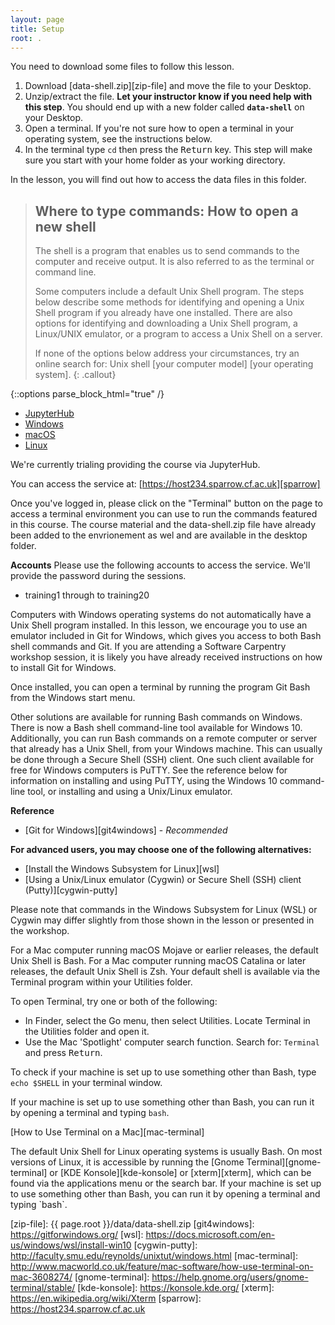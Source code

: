 ```yaml
---
layout: page
title: Setup
root: .
---
```


You need to download some files to follow this lesson.

1. Download [data-shell.zip][zip-file] and move the file to your Desktop.
2. Unzip/extract the file.
   **Let your instructor know if you need help with this step**.
   You should end up with a new folder called **`data-shell`** on your Desktop.
3. Open a terminal.
   If you're not sure how to open a terminal in your operating system, see the instructions below.
4. In the terminal type `cd` then press the <kbd>Return</kbd> key.
   This step will make sure you start with your home folder as your working directory.

In the lesson, you will find out how to access the data files in this folder.

> ## Where to type commands: How to open a new shell
>
> The shell is a program that enables us to send commands to the computer and receive output.
> It is also referred to as the terminal or command line.
>
> Some computers include a default Unix Shell program.
> The steps below describe some methods for identifying and opening
> a Unix Shell program if you already have one installed.
> There are also options for identifying and downloading a Unix Shell program,
> a Linux/UNIX emulator, or a program to access a Unix Shell on a server.
>
> If none of the options below address your circumstances,
> try an online search for: Unix shell [your computer model] [your operating system].
{: .callout}

{::options parse_block_html="true" /}
<div>
<ul class="nav nav-tabs nav-justified" role="tablist">
<li role="presentation" class="active"><a data-os="jupyterhub" href="#jupyterhub" aria-controls="JupyterHub" role="tab" data-toggle="tab">JupyterHub</a></li>
<li role="presentation"><a data-os="windows" href="#windows" aria-controls="Windows" role="tab" data-toggle="tab">Windows</a></li>
<li role="presentation"><a data-os="macos" href="#macos" aria-controls="macOS" role="tab" data-toggle="tab">macOS</a></li>
<li role="presentation"><a data-os="linux" href="#linux" aria-controls="Linux" role="tab" data-toggle="tab">Linux</a></li>
</ul>

<div class="tab-content">
<article role="tabpanel" class="tab-pane active" id="jupyterhub">
We're currently trialing providing the course via JupyterHub.

You can access the service at: [https://host234.sparrow.cf.ac.uk][sparrow]

Once you've logged in, please click on the "Terminal" button on the page to access a terminal environment you can use to run the commands featured in this course. The course material and the data-shell.zip file have already been added to the envrionement as wel and are available in the desktop folder.


**Accounts**
Please use the following accounts to access the service. We'll provide the password during the sessions.

* training1 through to training20
</article>

<article role="tabpanel" class="tab-pane" id="windows">
Computers with Windows operating systems do not automatically have a Unix Shell program
installed.
In this lesson, we encourage you to use an emulator included in Git for Windows,
which gives you access to both Bash shell commands and Git.
If you are attending a Software Carpentry workshop session,
it is likely you have already received instructions on how to install Git for Windows.

Once installed, you can open a terminal by running the program Git Bash from the Windows start
menu.

Other solutions are available for running Bash commands on Windows.
There is now a Bash shell command-line tool available for Windows 10.
Additionally, you can run Bash commands on a remote computer or server that already has
a Unix Shell, from your Windows machine.
This can usually be done through a Secure Shell (SSH) client.
One such client available for free for Windows computers is PuTTY.
See the reference below for information on installing and using PuTTY,
using the Windows 10 command-line tool, or installing and using a Unix/Linux emulator.

**Reference**

* [Git for Windows][git4windows] - *Recommended*

**For advanced users, you may choose one of the following alternatives:**

* [Install the Windows Subsystem for Linux][wsl]
* [Using a Unix/Linux emulator (Cygwin) or Secure Shell (SSH) client (Putty)][cygwin-putty]

Please note that commands in the Windows Subsystem for Linux (WSL) or Cygwin may differ slightly
from those shown in the lesson or presented in the workshop.
</article>

<article role="tabpanel" class="tab-pane" id="macos">
For a Mac computer running macOS Mojave or earlier releases, the default Unix Shell is Bash.
For a Mac computer running macOS Catalina or later releases, the default Unix Shell is Zsh.
Your default shell is available via the Terminal program within your Utilities folder.

To open Terminal, try one or both of the following:
* In Finder, select the Go menu, then select Utilities.
  Locate Terminal in the Utilities folder and open it.
* Use the Mac 'Spotlight' computer search function.
  Search for: `Terminal` and press <kbd>Return</kbd>.

To check if your machine is set up to use something other than Bash,
type `echo $SHELL` in your terminal window.

If your machine is set up to use something other than Bash,
you can run it by opening a terminal and typing `bash`.

[How to Use Terminal on a Mac][mac-terminal]
</article>

<article role="tabpanel" class="tab-pane" id="linux">
The default Unix Shell for Linux operating systems is usually Bash.
On most versions of Linux, it is accessible by running the
[Gnome Terminal][gnome-terminal] or [KDE Konsole][kde-konsole] or [xterm][xterm],
which can be found via the applications menu or the search bar.
If your machine is set up to use something other than Bash,
you can run it by opening a terminal and typing `bash`.
</article>
</div>
</div>

[zip-file]: {{ page.root }}/data/data-shell.zip
[git4windows]: https://gitforwindows.org/
[wsl]: https://docs.microsoft.com/en-us/windows/wsl/install-win10
[cygwin-putty]: http://faculty.smu.edu/reynolds/unixtut/windows.html
[mac-terminal]: http://www.macworld.co.uk/feature/mac-software/how-use-terminal-on-mac-3608274/
[gnome-terminal]: https://help.gnome.org/users/gnome-terminal/stable/
[kde-konsole]: https://konsole.kde.org/
[xterm]: https://en.wikipedia.org/wiki/Xterm
[sparrow]: https://host234.sparrow.cf.ac.uk
